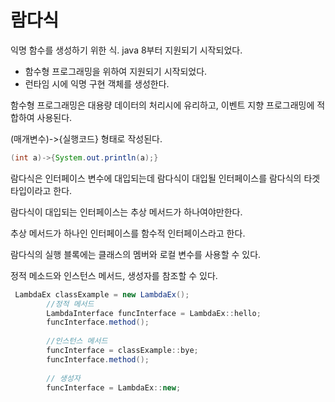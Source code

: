 # 람다식
익명 함수를 생성하기 위한 식. java 8부터 지원되기 시작되었다.  

* 함수형 프로그래밍을 위하여 지원되기 시작되었다.
* 런타임 시에 익명 구현 객체를 생성한다.


함수형 프로그래밍은 대용량 데이터의 처리시에 유리하고, 이벤트 지향 프로그래밍에 적합하여 사용된다.

(매개변수)->{실행코드} 형태로 작성된다.
```java
(int a)->{System.out.println(a);}
```
람다식은 인터페이스 변수에 대입되는데 람다식이 대입될 인터페이스를 람다식의 타겟 타입이라고 한다.


람다식이 대입되는 인터페이스는 추상 메서드가 하나여야만한다.

추상 메서드가 하나인 인터페이스를 함수적 인터페이스라고 한다.

람다식의 실행 블록에는 클래스의 멤버와 로컬 변수를 사용할 수 있다.

정적 메소드와 인스턴스 메서드, 생성자를 참조할 수 있다.

```java
 LambdaEx classExample = new LambdaEx();
        //정적 메서드
        LambdaInterface funcInterface = LambdaEx::hello;
        funcInterface.method();
        
        //인스턴스 메서드
        funcInterface = classExample::bye;
        funcInterface.method();
        
        // 생성자 
        funcInterface = LambdaEx::new;
```